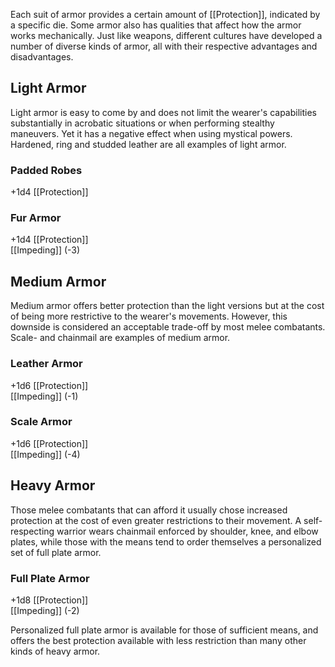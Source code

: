 Each suit of armor provides a certain amount of [[Protection]], indicated by a specific die. Some armor also has qualities that affect how the armor works mechanically. Just like weapons, different cultures have developed a number of diverse kinds of armor, all with their respective advantages and disadvantages.

## Light Armor
Light armor is easy to come by and does not limit the wearer's capabilities substantially in acrobatic situations or when performing stealthy maneuvers. Yet it has a negative effect when using mystical powers. Hardened, ring and studded leather are all examples of light armor.
### Padded Robes
+1d4 [[Protection]]
### Fur Armor
+1d4 [[Protection]]<br>[[Impeding]] (-3)
## Medium Armor
Medium armor offers better protection than the light versions but at the cost of being more restrictive to the wearer's movements. However, this downside is considered an acceptable trade-off by most melee combatants. Scale- and chainmail are examples of medium armor.
### Leather Armor
+1d6 [[Protection]]<br>[[Impeding]] (-1)
### Scale Armor
+1d6 [[Protection]]<br>[[Impeding]] (-4)
## Heavy Armor
Those melee combatants that can afford it usually chose increased protection at the cost of even greater restrictions to their movement. A self-respecting warrior wears chainmail enforced by shoulder, knee, and elbow plates, while those with the means tend to order themselves a personalized set of full plate armor.
### Full Plate Armor
+1d8 [[Protection]]<br>[[Impeding]] (-2)

Personalized full plate armor is available for those of sufficient means, and offers the best protection available with less restriction than many other kinds of heavy armor.